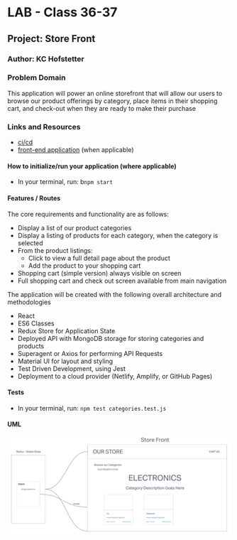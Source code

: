 # LAB - Class 36-37

## Project: Store Front

### Author: KC Hofstetter

### Problem Domain

This application will power an online storefront that will allow our users to browse our product offerings by category, place items in their shopping cart, and check-out when they are ready to make their purchase

### Links and Resources

- [ci/cd](https://github.com/khofstetter94/storefront/pulls?q=is%3Apr+is%3Aclosed)
- [front-end application](http://xyz.com) (when applicable)

#### How to initialize/run your application (where applicable)

- In your terminal, run: b`npm start`

#### Features / Routes

The core requirements and functionality are as follows:

- Display a list of our product categories
- Display a listing of products for each category, when the category is selected
- From the product listings:
  - Click to view a full detail page about the product
  - Add the product to your shopping cart
- Shopping cart (simple version) always visible on screen
- Full shopping cart and check out screen available from main navigation

The application will be created with the following overall architecture and methodologies

- React
- ES6 Classes
- Redux Store for Application State
- Deployed API with MongoDB storage for storing categories and products
- Superagent or Axios for performing API Requests
- Material UI for layout and styling
- Test Driven Development, using Jest
- Deployment to a cloud provider (Netlify, Amplify, or GitHub Pages)

#### Tests

- In your terminal, run:  `npm test categories.test.js`

#### UML

![Store Front UML](./src/img/UML.png)
